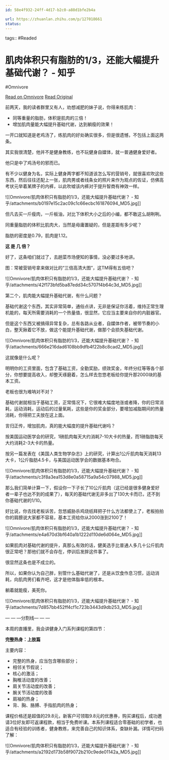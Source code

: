 ```yaml
---
id: 58e4f932-24ff-4d17-b2c0-a88d1bfe2b4a

url: https://zhuanlan.zhihu.com/p/127018661
status:
---
```



tags::  #Readed 

# 肌肉体积只有脂肪的1/3，还能大幅提升基础代谢？ - 知乎
#Omnivore

[Read on Omnivore](https://omnivore.app/me/1-3-1907ca69b7e)
[Read Original](https://zhuanlan.zhihu.com/p/127018661)

前两天，我的读者群里又有人，劝想减肥的妹子说，你得来练肌肉：

* 同等重量的脂肪，体积是肌肉的三倍！
* 增加肌肉量能大幅提升基础代谢，达到躺瘦的效果！

一开口就知道是老鸡汤了，练肌肉的好处确实很多，但是很遗憾，不包括上面这两条。

其实我很清楚，他并不是健身教练，也不玩健身自媒体，就一普通健身爱好者。

他只是中了鸡汤号的邪而已。

有不少以健身为名，实际上健身两字都不知道该怎么写的营销号，就很喜欢吹这些东西，然后往往还配上一张，肌肉男或者线条女的照片来作为观点的佐证，仿佛高考状元举着某牌子的内裤，以此吹嘘该内裤对于提升智商有神效一样。

![[Omnivore/肌肉体积只有脂肪的1/3，还能大幅提升基础代谢？ - 知乎/attachments/b0197e15c2ac09c1c66ecbc161876094_MD5.jpg]]

但凡去买一斤瘦肉，一斤板油，对比下体积大小之后的小编，都不敢这么胡咧咧。

同重量脂肪的体积比肌肉大，当然是毋庸置疑的，但是差距有多少呢？

脂肪的密度是0.79，肌肉是1.12。

**这 是 几 倍？**

好了，这条咱们就过了，去趟菜市场便知的事情，没必要过多地讲。

图：常被营销号拿来做对比的“三倍高清大图”，这TM得有五倍吧？

![[Omnivore/肌肉体积只有脂肪的1/3，还能大幅提升基础代谢？ - 知乎/attachments/42f173bfd5ba87edd34c5707f4b64c3d_MD5.jpg]]

第二个，肌肉能大幅提升基础代谢，有什么问题？

基础代谢这个东西，其实非常简单，通俗点讲，无非是保证你活着，维持正常生理机能的，每天所需要消耗的一个热量值，很显然，它应当主要来自你的内脏器官。

但是这个东西又被搞得异常复杂，总有各路从业者，自媒体作者，被带节奏的小白，整天揪着它不放，做这个能提升基础代谢，做那个会损失基础代谢。

![[Omnivore/肌肉体积只有脂肪的1/3，还能大幅提升基础代谢？ - 知乎/attachments/666e216dad6108bb9dfb4f22b8c8cad2_MD5.jpg]]

这就像是什么呢？

明明你的工资里面，包含了基础工资，全勤奖励，绩效奖金，年终分红等等各个部分，你想要提高收入，却整天琢磨着，怎么样去忽悠老板给你提升那2000块的基本工资。

老板也很为难呐对不对？

基础代谢就相当于基础工资，正常情况下，它很难大幅度地涨或者降，你的日常消耗，运动消耗，运动后的过量氧耗，这些是你的奖金部分，要增加减脂期间的热量消耗，你得把工夫放在这上面。

言归正传，增加肌肉，真的能大幅度的提升基础代谢吗？

按美国运动医学会的研究，1磅肌肉每天大约消耗7-10大卡的热量，而1磅脂肪每天大约消耗2-3大卡的热量。

按另一篇发表在《美国人类生物学杂志》上的研究，计算出1公斤肌肉每天消耗13大卡，1公斤脂肪4.5卡，与美国运动医学会的数据基本吻合。

![[Omnivore/肌肉体积只有脂肪的1/3，还能大幅提升基础代谢？ - 知乎/attachments/c3f8a3ea153d8e0a58715a9a54c07988_MD5.jpg]]

那么我们简单计算一下，假设你一下子长了10公斤肌肉（这已经是很多健身爱好者一辈子也达不到的成果了），每天的基础代谢无非多出了130大卡而已，还不到你基础代谢的1/10。

好比说，你去找老板诉苦，忽悠威胁杀鸡烧纸拜把子什么方法都使上了，老板拍拍你的肩膀说大家都不容易，基本工资给你从2000涨到2100了！

![[Omnivore/肌肉体积只有脂肪的1/3，还能大幅提升基础代谢？ - 知乎/attachments/e4a670d3bf640a1b1222d110de6d064e_MD5.jpg]]

如果肌肉对基础代谢的提升，真那么有效的话，健美选手比普通人多几十公斤肌肉很正常吧？那他们就不会存在，停训后发胖这件事了。

很显然这条也是不成立的。

所以，如果你认为自己胖，别管什么基础代谢了，还是从饮食作息习惯，运动消耗，向肌肉男们看齐吧，这才是他体脂率低的根本。

躺着就能瘦，美死你。

![[Omnivore/肌肉体积只有脂肪的1/3，还能大幅提升基础代谢？ - 知乎/attachments/7d857bb452ff4cf1c723b3443d9db253_MD5.jpg]]

— — —分割线— — —

本周的直播里，我会讲健身入门系列课程的第四节：

**完整热身：上肢篇**

主要内容：

* 完整的热身，应当包含哪些部分；
* 相邻关节假说；
* 核心的激活；
* 胸椎活动度的改善；
* 肩关节活动度的改善；
* 腕关节活动度的改善
* 肩袖的热身；
* 背、胸、胳膊、手指肌肉的热身；

课程价格还是超值的29.8元，新客户可领取9.8元的优惠券，购买课程后，成功邀请3位好友即可返课程款，相当于免费听课。本系列课程适合零基础的初学者，也适合有经验的训练者，健身教练，来完善自己的知识体系，查缺补漏。详情可扫码了解：

![[Omnivore/肌肉体积只有脂肪的1/3，还能大幅提升基础代谢？ - 知乎/attachments/a2192d173b58f9072b210c9ede01142a_MD5.jpg]]

